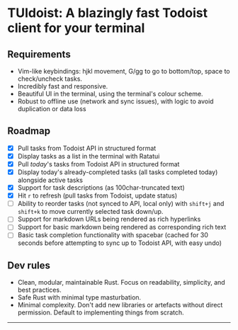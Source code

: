 # TUIdoist: A blazingly fast Todoist client for your terminal

## Requirements

- Vim-like keybindings: hjkl movement, G/gg to go to bottom/top, space to check/uncheck tasks.
- Incredibly fast and responsive.
- Beautiful UI in the terminal, using the terminal's colour scheme.
- Robust to offline use (network and sync issues), with logic to avoid duplication or data loss


## Roadmap

- [x] Pull tasks from Todoist API in structured format
- [x] Display tasks as a list in the terminal with Ratatui
- [x] Pull _today_'s tasks from Todoist API in structured format
- [x] Display today's already-completed tasks (all tasks completed today) alongside active tasks 
- [x] Support for task descriptions (as 100char-truncated text)
- [x] Hit `r` to refresh (pull tasks from Todoist, update status)
- [ ] Ability to reorder tasks (not synced to API, local only) with `shift+j` and `shift+k` to move currently selected task down/up.
- [ ] Support for markdown URLs being rendered as rich hyperlinks
- [ ] Support for basic markdown being rendered as corresponding rich text
- [ ] Basic task completion functionality with spacebar (cached for 30 seconds before attempting to sync up to Todoist API, with easy undo)

## Dev rules

- Clean, modular, maintainable Rust. Focus on readability, simplicity, and best practices.
- Safe Rust with minimal type masturbation.
- Minimal complexity. Don't add new libraries or artefacts without direct permission. Default to implementing things from scratch.

---
